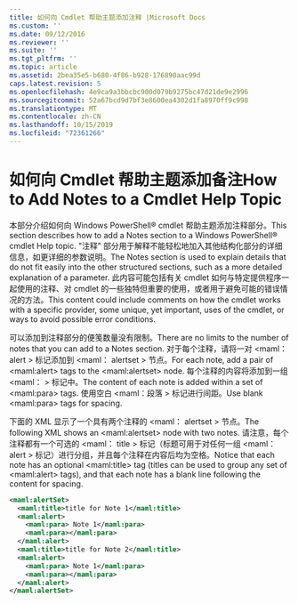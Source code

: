 ```yaml
---
title: 如何向 Cmdlet 帮助主题添加注释 |Microsoft Docs
ms.custom: ''
ms.date: 09/12/2016
ms.reviewer: ''
ms.suite: ''
ms.tgt_pltfrm: ''
ms.topic: article
ms.assetid: 2bea35e5-b680-4f86-b928-176890aac99d
caps.latest.revision: 5
ms.openlocfilehash: 4e9ca9a3bbcbc900d079b9275bc47d21de9e2996
ms.sourcegitcommit: 52a67bcd9d7bf3e8600ea4302d1fa8970ff9c998
ms.translationtype: MT
ms.contentlocale: zh-CN
ms.lasthandoff: 10/15/2019
ms.locfileid: "72361266"
---
```

# <a name="how-to-add-notes-to-a-cmdlet-help-topic"></a><span data-ttu-id="36360-102">如何向 Cmdlet 帮助主题添加备注</span><span class="sxs-lookup"><span data-stu-id="36360-102">How to Add Notes to a Cmdlet Help Topic</span></span>

<span data-ttu-id="36360-103">本部分介绍如何向 Windows PowerShell® cmdlet 帮助主题添加注释部分。</span><span class="sxs-lookup"><span data-stu-id="36360-103">This section describes how to add a Notes section to a Windows PowerShell® cmdlet Help topic.</span></span> <span data-ttu-id="36360-104">"注释" 部分用于解释不能轻松地加入其他结构化部分的详细信息，如更详细的参数说明。</span><span class="sxs-lookup"><span data-stu-id="36360-104">The Notes section is used to explain details that do not fit easily into the other structured sections, such as a more detailed explanation of a parameter.</span></span> <span data-ttu-id="36360-105">此内容可能包括有关 cmdlet 如何与特定提供程序一起使用的注释、对 cmdlet 的一些独特但重要的使用，或者用于避免可能的错误情况的方法。</span><span class="sxs-lookup"><span data-stu-id="36360-105">This content could include comments on how the cmdlet works with a specific provider, some unique, yet important, uses of the cmdlet, or ways to avoid possible error conditions.</span></span>

<span data-ttu-id="36360-106">可以添加到注释部分的便笺数量没有限制。</span><span class="sxs-lookup"><span data-stu-id="36360-106">There are no limits to the number of notes that you can add to a Notes section.</span></span> <span data-ttu-id="36360-107">对于每个注释，请将一对 \<maml： alert > 标记添加到 \<maml： alertset > 节点。</span><span class="sxs-lookup"><span data-stu-id="36360-107">For each note, add a pair of \<maml:alert> tags to the \<maml:alertset> node.</span></span> <span data-ttu-id="36360-108">每个注释的内容将添加到一组 \<maml： > 标记中。</span><span class="sxs-lookup"><span data-stu-id="36360-108">The content of each note is added within a set of \<maml:para> tags.</span></span> <span data-ttu-id="36360-109">使用空白 \<maml：段落 > 标记进行间距。</span><span class="sxs-lookup"><span data-stu-id="36360-109">Use blank \<maml:para> tags for spacing.</span></span>

<span data-ttu-id="36360-110">下面的 XML 显示了一个具有两个注释的 \<maml： alertset > 节点。</span><span class="sxs-lookup"><span data-stu-id="36360-110">The following XML shows an \<maml:alertset> node with two notes.</span></span> <span data-ttu-id="36360-111">请注意，每个注释都有一个可选的 \<maml： title > 标记（标题可用于对任何一组 \<maml： alert > 标记）进行分组，并且每个注释在内容后均为空格。</span><span class="sxs-lookup"><span data-stu-id="36360-111">Notice that each note has an optional \<maml:title> tag (titles can be used to group any set of \<maml:alert> tags), and that each note has a blank line following the content for spacing.</span></span>

```xml
<maml:alertSet>
  <maml:title>title for Note 1</maml:title>
  <maml:alert>
    <maml:para> Note 1</maml:para>
    <maml:para></maml:para>
  </maml:alert>
  <maml:title>title for Note 2</maml:title>
  <maml:alert>
    <maml:para> Note 1</maml:para>
    <maml:para></maml:para>
  </maml:alert>
</maml:alertSet>
```




